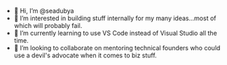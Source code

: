 - 👋 Hi, I’m @seadubya
- 👀 I’m interested in building stuff internally for my many ideas...most of which will probably fail.
- 🌱 I’m currently learning to use VS Code instead of Visual Studio all the time.
- 💞️ I’m looking to collaborate on mentoring technical founders who could use a devil's advocate when it comes to biz stuff.


<!---
seadubya/seadubya is a ✨ special ✨ repository because its `README.md` (this file) appears on your GitHub profile.
You can click the Preview link to take a look at your changes.
--->
